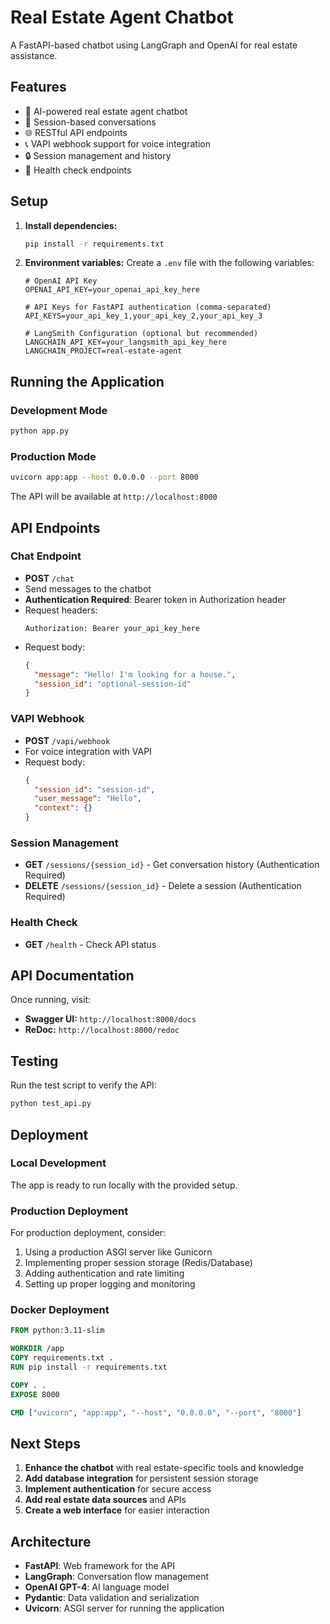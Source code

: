 # Real Estate Agent Chatbot

A FastAPI-based chatbot using LangGraph and OpenAI for real estate assistance.

## Features

- 🤖 AI-powered real estate agent chatbot
- 💬 Session-based conversations
- 🌐 RESTful API endpoints
- 📞 VAPI webhook support for voice integration
- 🔒 Session management and history
- 🏥 Health check endpoints

## Setup

1. **Install dependencies:**
   ```bash
   pip install -r requirements.txt
   ```

2. **Environment variables:**
   Create a `.env` file with the following variables:
   ```
   # OpenAI API Key
   OPENAI_API_KEY=your_openai_api_key_here
   
   # API Keys for FastAPI authentication (comma-separated)
   API_KEYS=your_api_key_1,your_api_key_2,your_api_key_3
   
   # LangSmith Configuration (optional but recommended)
   LANGCHAIN_API_KEY=your_langsmith_api_key_here
   LANGCHAIN_PROJECT=real-estate-agent
   ```

## Running the Application

### Development Mode
```bash
python app.py
```

### Production Mode
```bash
uvicorn app:app --host 0.0.0.0 --port 8000
```

The API will be available at `http://localhost:8000`

## API Endpoints

### Chat Endpoint
- **POST** `/chat`
- Send messages to the chatbot
- **Authentication Required**: Bearer token in Authorization header
- Request headers:
  ```
  Authorization: Bearer your_api_key_here
  ```
- Request body:
  ```json
  {
    "message": "Hello! I'm looking for a house.",
    "session_id": "optional-session-id"
  }
  ```

### VAPI Webhook
- **POST** `/vapi/webhook`
- For voice integration with VAPI
- Request body:
  ```json
  {
    "session_id": "session-id",
    "user_message": "Hello",
    "context": {}
  }
  ```

### Session Management
- **GET** `/sessions/{session_id}` - Get conversation history (Authentication Required)
- **DELETE** `/sessions/{session_id}` - Delete a session (Authentication Required)

### Health Check
- **GET** `/health` - Check API status

## API Documentation

Once running, visit:
- **Swagger UI:** `http://localhost:8000/docs`
- **ReDoc:** `http://localhost:8000/redoc`

## Testing

Run the test script to verify the API:
```bash
python test_api.py
```

## Deployment

### Local Development
The app is ready to run locally with the provided setup.

### Production Deployment
For production deployment, consider:
1. Using a production ASGI server like Gunicorn
2. Implementing proper session storage (Redis/Database)
3. Adding authentication and rate limiting
4. Setting up proper logging and monitoring

### Docker Deployment
```dockerfile
FROM python:3.11-slim

WORKDIR /app
COPY requirements.txt .
RUN pip install -r requirements.txt

COPY . .
EXPOSE 8000

CMD ["uvicorn", "app:app", "--host", "0.0.0.0", "--port", "8000"]
```

## Next Steps

1. **Enhance the chatbot** with real estate-specific tools and knowledge
2. **Add database integration** for persistent session storage
3. **Implement authentication** for secure access
4. **Add real estate data sources** and APIs
5. **Create a web interface** for easier interaction

## Architecture

- **FastAPI**: Web framework for the API
- **LangGraph**: Conversation flow management
- **OpenAI GPT-4**: AI language model
- **Pydantic**: Data validation and serialization
- **Uvicorn**: ASGI server for running the application
